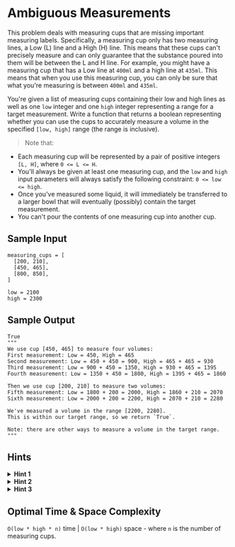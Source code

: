 # Ambiguous Measurements

This problem deals with measuring cups that are missing important measuring labels. Specifically, a measuring cup only has two measuring lines, a Low (L) line and a High (H) line. This means that these cups can't precisely measure and can only guarantee that the substance poured into them will be between the L and H line. For example, you might have a measuring cup that has a Low line at `400ml` and a high line at `435ml`. This means that when you use this measuring cup, you can only be sure that what you're measuring is between `400ml` and `435ml`.

You're given a list of measuring cups containing their low and high lines as well as one `low` integer and one `high` integer representing a range for a target measurement. Write a function that returns a boolean representing whether you can use the cups to accurately measure a volume in the specified `[low, high]` range (the range is inclusive).

> Note that:

- Each measuring cup will be represented by a pair of positive integers `[L, H]`, where `0 <= L <= H`.
- You'll always be given at least one measuring cup, and the `low` and `high` input parameters will always satisfy the following constraint: `0 <= low <= high`.
- Once you've measured some liquid, it will immediately be transferred to a larger bowl that will eventually (possibly) contain the target measurement.
- You can't pour the contents of one measuring cup into another cup.

## Sample Input

```plaintext
measuring_cups = [
  [200, 210],
  [450, 465],
  [800, 850],
] 

low = 2100
high = 2300
```

## Sample Output

```plaintext
True
"""
We use cup [450, 465] to measure four volumes:
First measurement: Low = 450, High = 465
Second measurement: Low = 450 + 450 = 900, High = 465 + 465 = 930
Third measurement: Low = 900 + 450 = 1350, High = 930 + 465 = 1395
Fourth measurement: Low = 1350 + 450 = 1800, High = 1395 + 465 = 1860

Then we use cup [200, 210] to measure two volumes:
Fifth measurement: Low = 1800 + 200 = 2000, High = 1860 + 210 = 2070
Sixth measurement: Low = 2000 + 200 = 2200, High = 2070 + 210 = 2280

We've measured a volume in the range [2200, 2280].
This is within our target range, so we return `True`.

Note: there are other ways to measure a volume in the target range.
"""
```

## Hints

<details>
<summary><b>Hint 1</b></summary>

Start by considering the last cup that you'll use in your sequence of measurements. If it isn't possible to use any of the cups as the last cup, then you can't measure the desired volume.

</details>

<details>
<summary><b>Hint 2</b></summary>

If the cup that you're going to use last has a measuring range of `[100, 110]` and you want to measure in the range of `[500, 550]`, then after you pick this cup as the last cup, you need to measure a range of `[400, 440]`. Now, you can simply pick the last cup you'll use to measure this new range. If you continue these steps, you'll eventually know if you're able to measure the entire range or not.

</details>

<details>
<summary><b>Hint 3</b></summary>

Hint #2 should give you an idea of how to solve this problem recursively. Try every cup as the last cup for the starting range, then recursively try to measure the new ranges created after using the selected last cups. If you ever reach a point where one cup can measure the entire range, then you're finished and you can measure the target range. Try to think of a way to optimize this recursive approach, since it might involve a lot of repeated calculations.

</details>

## Optimal Time & Space Complexity

`O(low * high * n)` time | `O(low * high)` space - where `n` is the number of measuring cups.
